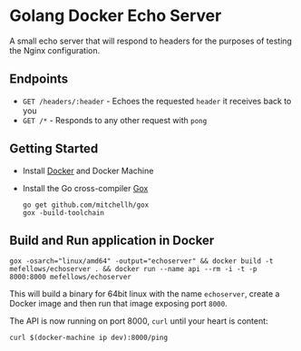 # Golang Docker Echo Server

A small echo server that will respond to headers for the purposes of testing
the Nginx configuration.

## Endpoints

* `GET /headers/:header` - Echoes the requested `header` it receives back to you
* `GET /*` - Responds to any other request with `pong`

## Getting Started

* Install [Docker](http://docker.io/) and Docker Machine
* Install the Go cross-compiler [Gox](https://github.com/mitchellh/gox)

	```
	go get github.com/mitchellh/gox
	gox -build-toolchain
	```

## Build and Run application in Docker

```
gox -osarch="linux/amd64" -output="echoserver" && docker build -t mefellows/echoserver . && docker run --name api --rm -i -t -p 8000:8000 mefellows/echoserver
```

This will build a binary for 64bit linux with the name `echoserver`, create a Docker image and then run that image exposing port `8000`.

The API is now running on port 8000, `curl` until your heart is content:

```
curl $(docker-machine ip dev):8000/ping
```
